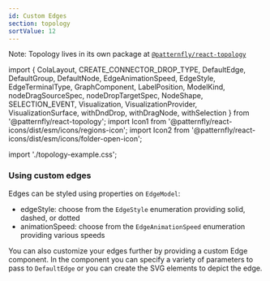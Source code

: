 ```yaml
---
id: Custom Edges
section: topology
sortValue: 12
---
```


Note: Topology lives in its own package at [`@patternfly/react-topology`](https://www.npmjs.com/package/@patternfly/react-topology)

import {
  ColaLayout,
  CREATE_CONNECTOR_DROP_TYPE,
  DefaultEdge,
  DefaultGroup,
  DefaultNode,
  EdgeAnimationSpeed,
  EdgeStyle,
  EdgeTerminalType,
  GraphComponent,
  LabelPosition,
  ModelKind,
  nodeDragSourceSpec,
  nodeDropTargetSpec,
  NodeShape,
  SELECTION_EVENT,
  Visualization,
  VisualizationProvider,
  VisualizationSurface,
  withDndDrop,
  withDragNode,
  withSelection
} from '@patternfly/react-topology';
import Icon1 from '@patternfly/react-icons/dist/esm/icons/regions-icon';
import Icon2 from '@patternfly/react-icons/dist/esm/icons/folder-open-icon';

import './topology-example.css';

### Using custom edges

Edges can be styled using properties on `EdgeModel`:
- edgeStyle: choose from the `EdgeStyle` enumeration providing solid, dashed, or dotted
- animationSpeed: choose from the `EdgeAnimationSpeed` enumeration providing various speeds

You can also customize your edges further by providing a custom Edge component. In the component you can specify a variety of parameters to pass to `DefaultEdge` or you can create the SVG elements to depict the edge.

```ts file='./TopologyCustomEdgesDemo.tsx'
```
